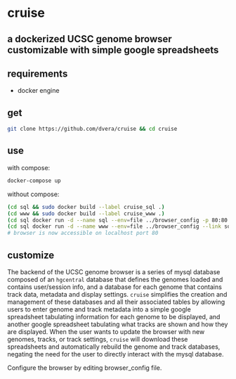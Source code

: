 # cruise

## a dockerized UCSC genome browser customizable with simple google spreadsheets

## requirements

- docker engine

## get

```bash
git clone https://github.com/dvera/cruise && cd cruise
```

## use

with compose:

```bash
docker-compose up
```

without compose:

```bash
(cd sql && sudo docker build --label cruise_sql .)
(cd www && sudo docker build --label cruise_www .)
(cd sql docker run -d --name sql --env=file ../browser_config -p 80:80 cruise_sql)
(cd sql docker run -d --name www --env=file ../browser_config --link sql:sql  www)
# browser is now accessible on localhost port 80
```

## customize

The backend of the UCSC genome browser is a series of mysql database composed of an `hgcentral` database that defines the genomes loaded and contains user/session info, and a database for each genome that contains track data, metadata and display settings. `cruise` simplifies the creation and management of these databases and all their associated tables by allowing users to enter genome and track metadata into a simple google spreadsheet tabulating information for each genome to be displayed, and another google spreadsheet tabulating what tracks are shown and how they are displayed. When the user wants to update the browser with new genomes, tracks, or track settings, `cruise` will download these spreadsheets and automatically rebuild the genome and track databases, negating the need for the user to directly interact with the mysql database.

Configure the browser by editing browser_config file.
